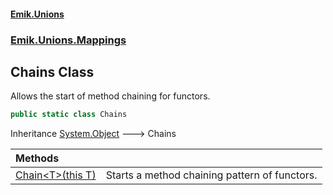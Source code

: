 #### [Emik.Unions](index.md 'index')
### [Emik.Unions.Mappings](Emik.Unions.Mappings.md 'Emik.Unions.Mappings')

## Chains Class

Allows the start of method chaining for functors.

```csharp
public static class Chains
```

Inheritance [System.Object](https://docs.microsoft.com/en-us/dotnet/api/System.Object 'System.Object') &#129106; Chains

| Methods | |
| :--- | :--- |
| [Chain&lt;T&gt;(this T)](Chains.Chain.CbE5DfxNcY+bVpL+PCQgAQ.md 'Emik.Unions.Mappings.Chains.Chain<T>(this T)') | Starts a method chaining pattern of functors. |
